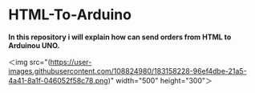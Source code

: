 # HTML-To-Arduino
**In this repository i will explain how can send orders from HTML to Arduinou UNO.**


＜img src="(https://user-images.githubusercontent.com/108824980/183158228-96ef4dbe-21a5-4a41-8a1f-046052f58c78.png)" width="500" height="300"＞


